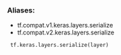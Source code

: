 ### Aliases:
- tf.compat.v1.keras.layers.serialize
- tf.compat.v2.keras.layers.serialize

```
 tf.keras.layers.serialize(layer)
```
